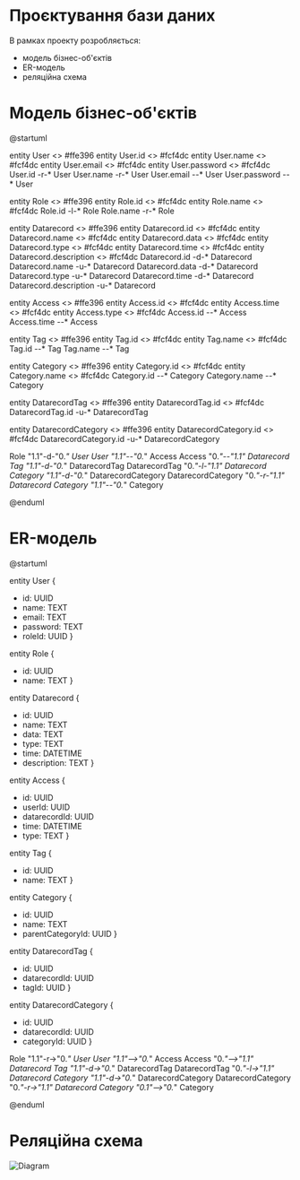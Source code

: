 # Проєктування бази даних

В рамках проекту розробляється: 
- модель бізнес-об'єктів 
- ER-модель
- реляційна схема

# Модель бізнес-об'єктів

@startuml

entity User <<ENTITY>> #ffe396
entity User.id <<NUMBER>> #fcf4dc
entity User.name <<TEXT>> #fcf4dc
entity User.email <<TEXT>> #fcf4dc
entity User.password <<TEXT>> #fcf4dc
User.id -r-* User
User.name -r-* User
User.email --* User
User.password --* User

entity Role <<ENTITY>> #ffe396
entity Role.id <<NUMBER>> #fcf4dc
entity Role.name <<TEXT>> #fcf4dc
Role.id -l-* Role
Role.name -r-* Role

entity Datarecord <<ENTITY>> #ffe396
entity Datarecord.id <<NUMBER>> #fcf4dc
entity Datarecord.name <<TEXT>> #fcf4dc
entity Datarecord.data <<TEXT>> #fcf4dc
entity Datarecord.type <<TEXT>> #fcf4dc
entity Datarecord.time <<DATETIME>> #fcf4dc
entity Datarecord.description <<TEXT>> #fcf4dc
Datarecord.id -d-* Datarecord
Datarecord.name -u-* Datarecord
Datarecord.data -d-* Datarecord
Datarecord.type -u-* Datarecord
Datarecord.time -d-* Datarecord
Datarecord.description -u-* Datarecord

entity Access <<ENTITY>> #ffe396
entity Access.id <<NUMBER>> #fcf4dc
entity Access.time <<DATETIME>> #fcf4dc
entity Access.type <<TEXT>> #fcf4dc
Access.id --* Access
Access.time --* Access

entity Tag <<ENTITY>> #ffe396
entity Tag.id <<NUMBER>> #fcf4dc
entity Tag.name <<TEXT>> #fcf4dc
Tag.id --* Tag
Tag.name --* Tag

entity Category <<ENTITY>> #ffe396
entity Category.id <<NUMBER>> #fcf4dc
entity Category.name <<TEXT>> #fcf4dc
Category.id --* Category
Category.name --* Category

entity DatarecordTag <<ENTITY>> #ffe396
entity DatarecordTag.id <<NUMBER>> #fcf4dc
DatarecordTag.id -u-* DatarecordTag

entity DatarecordCategory <<ENTITY>> #ffe396
entity DatarecordCategory.id <<NUMBER>> #fcf4dc
DatarecordCategory.id -u-* DatarecordCategory

Role "1.1"-d-"0.*" User
User "1.1"--"0.*" Access
Access "0.*"--"1.1" Datarecord
Tag "1.1"-d-"0.*" DatarecordTag
DatarecordTag "0.*"-l-"1.1" Datarecord
Category "1.1"-d-"0.*" DatarecordCategory
DatarecordCategory "0.*"-r-"1.1" Datarecord
Category "1.1"--"0.*" Category

@enduml

# ER-модель

@startuml

entity User  {
+ id: UUID
+ name: TEXT
+ email: TEXT
+ password: TEXT
+ roleId: UUID
}

entity Role  {
+ id: UUID
+ name: TEXT
}

entity Datarecord  {
+ id: UUID
+ name: TEXT
+ data: TEXT
+ type: TEXT
+ time: DATETIME
+ description: TEXT
}

entity Access  {
+ id: UUID
+ userId: UUID
+ datarecordId: UUID
+ time: DATETIME
+ type: TEXT
}

entity Tag  {
+ id: UUID
+ name: TEXT
}

entity Category  {
+ id: UUID
+ name: TEXT
+ parentCategoryId: UUID
}

entity DatarecordTag  {
+ id: UUID
+ datarecordId: UUID
+ tagId: UUID
}

entity DatarecordCategory  {
+ id: UUID
+ datarecordId: UUID
+ categoryId: UUID
}

Role "1.1"-r->"0.*" User
User "1.1"-->"0.*" Access
Access "0.*"-->"1.1" Datarecord
Tag "1.1"-d->"0.*" DatarecordTag
DatarecordTag "0.*"-l->"1.1" Datarecord
Category "1.1"-d->"0.*" DatarecordCategory
DatarecordCategory "0.*"-r->"1.1" Datarecord
Category "0.1"-->"0.*" Category

@enduml

# Реляційна схема 
![Diagram](https://github.com/user-attachments/assets/c164ab09-60de-48c0-b914-b12b7f82fcc0)

